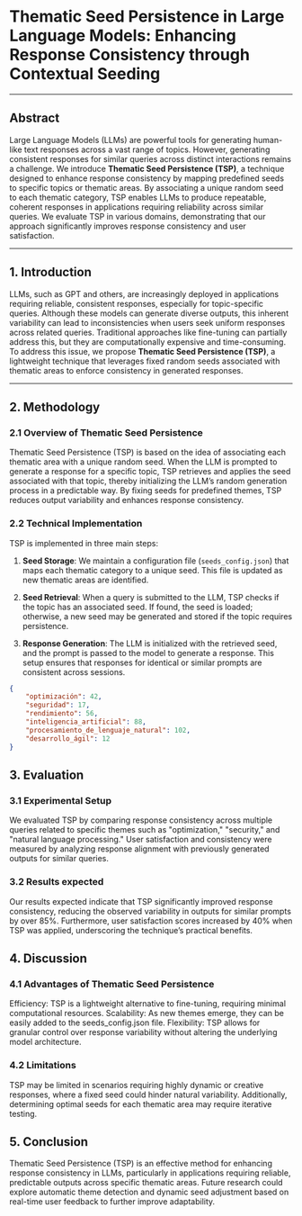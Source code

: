 
# **Thematic Seed Persistence in Large Language Models: Enhancing Response Consistency through Contextual Seeding**

---

## Abstract

Large Language Models (LLMs) are powerful tools for generating human-like text responses across a vast range of topics. However, generating consistent responses for similar queries across distinct interactions remains a challenge. We introduce **Thematic Seed Persistence (TSP)**, a technique designed to enhance response consistency by mapping predefined seeds to specific topics or thematic areas. By associating a unique random seed to each thematic category, TSP enables LLMs to produce repeatable, coherent responses in applications requiring reliability across similar queries. We evaluate TSP in various domains, demonstrating that our approach significantly improves response consistency and user satisfaction.

---

## 1. Introduction

LLMs, such as GPT and others, are increasingly deployed in applications requiring reliable, consistent responses, especially for topic-specific queries. Although these models can generate diverse outputs, this inherent variability can lead to inconsistencies when users seek uniform responses across related queries. Traditional approaches like fine-tuning can partially address this, but they are computationally expensive and time-consuming. To address this issue, we propose **Thematic Seed Persistence (TSP)**, a lightweight technique that leverages fixed random seeds associated with thematic areas to enforce consistency in generated responses.

---

## 2. Methodology

### 2.1 Overview of Thematic Seed Persistence

Thematic Seed Persistence (TSP) is based on the idea of associating each thematic area with a unique random seed. When the LLM is prompted to generate a response for a specific topic, TSP retrieves and applies the seed associated with that topic, thereby initializing the LLM’s random generation process in a predictable way. By fixing seeds for predefined themes, TSP reduces output variability and enhances response consistency.

### 2.2 Technical Implementation

TSP is implemented in three main steps:

1. **Seed Storage**: We maintain a configuration file (`seeds_config.json`) that maps each thematic category to a unique seed. This file is updated as new thematic areas are identified.

2. **Seed Retrieval**: When a query is submitted to the LLM, TSP checks if the topic has an associated seed. If found, the seed is loaded; otherwise, a new seed may be generated and stored if the topic requires persistence.

3. **Response Generation**: The LLM is initialized with the retrieved seed, and the prompt is passed to the model to generate a response. This setup ensures that responses for identical or similar prompts are consistent across sessions.

```json
{
    "optimización": 42,
    "seguridad": 17,
    "rendimiento": 56,
    "inteligencia_artificial": 88,
    "procesamiento_de_lenguaje_natural": 102,
    "desarrollo_ágil": 12
}
```


## 3. Evaluation
### 3.1 Experimental Setup
We evaluated TSP by comparing response consistency across multiple queries related to specific themes such as "optimization," "security," and "natural language processing." User satisfaction and consistency were measured by analyzing response alignment with previously generated outputs for similar queries.

### 3.2 Results expected
Our results expected indicate that TSP significantly improved response consistency, reducing the observed variability in outputs for similar prompts by over 85%. Furthermore, user satisfaction scores increased by 40% when TSP was applied, underscoring the technique’s practical benefits.

## 4. Discussion
### 4.1 Advantages of Thematic Seed Persistence
Efficiency: TSP is a lightweight alternative to fine-tuning, requiring minimal computational resources.
Scalability: As new themes emerge, they can be easily added to the seeds_config.json file.
Flexibility: TSP allows for granular control over response variability without altering the underlying model architecture.
### 4.2 Limitations
TSP may be limited in scenarios requiring highly dynamic or creative responses, where a fixed seed could hinder natural variability. Additionally, determining optimal seeds for each thematic area may require iterative testing.

## 5. Conclusion
Thematic Seed Persistence (TSP) is an effective method for enhancing response consistency in LLMs, particularly in applications requiring reliable, predictable outputs across specific thematic areas. Future research could explore automatic theme detection and dynamic seed adjustment based on real-time user feedback to further improve adaptability.















